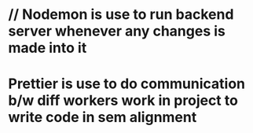 # // Nodemon is use to run backend server whenever any changes is made into it
# Prettier is use to do communication b/w diff workers work in project to write code in sem alignment 